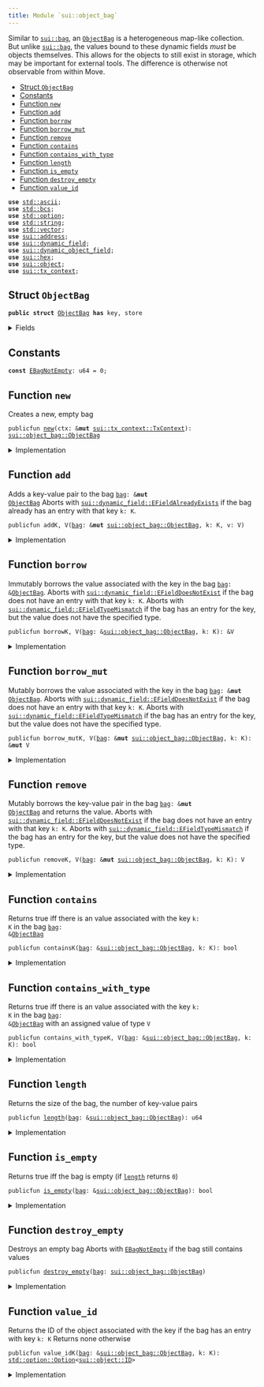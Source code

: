```yaml
---
title: Module `sui::object_bag`
---
```


Similar to <code><a href="bag.md#sui_bag">sui::bag</a></code>, an <code><a href="object_bag.md#sui_object_bag_ObjectBag">ObjectBag</a></code> is a heterogeneous map-like collection. But unlike
<code><a href="bag.md#sui_bag">sui::bag</a></code>, the values bound to these dynamic fields _must_ be objects themselves. This allows
for the objects to still exist in storage, which may be important for external tools.
The difference is otherwise not observable from within Move.


-  [Struct `ObjectBag`](#sui_object_bag_ObjectBag)
-  [Constants](#@Constants_0)
-  [Function `new`](#sui_object_bag_new)
-  [Function `add`](#sui_object_bag_add)
-  [Function `borrow`](#sui_object_bag_borrow)
-  [Function `borrow_mut`](#sui_object_bag_borrow_mut)
-  [Function `remove`](#sui_object_bag_remove)
-  [Function `contains`](#sui_object_bag_contains)
-  [Function `contains_with_type`](#sui_object_bag_contains_with_type)
-  [Function `length`](#sui_object_bag_length)
-  [Function `is_empty`](#sui_object_bag_is_empty)
-  [Function `destroy_empty`](#sui_object_bag_destroy_empty)
-  [Function `value_id`](#sui_object_bag_value_id)


<pre><code><b>use</b> <a href="../std/ascii.md#std_ascii">std::ascii</a>;
<b>use</b> <a href="../std/bcs.md#std_bcs">std::bcs</a>;
<b>use</b> <a href="../std/option.md#std_option">std::option</a>;
<b>use</b> <a href="../std/string.md#std_string">std::string</a>;
<b>use</b> <a href="../std/vector.md#std_vector">std::vector</a>;
<b>use</b> <a href="address.md#sui_address">sui::address</a>;
<b>use</b> <a href="dynamic_field.md#sui_dynamic_field">sui::dynamic_field</a>;
<b>use</b> <a href="dynamic_object_field.md#sui_dynamic_object_field">sui::dynamic_object_field</a>;
<b>use</b> <a href="hex.md#sui_hex">sui::hex</a>;
<b>use</b> <a href="object.md#sui_object">sui::object</a>;
<b>use</b> <a href="tx_context.md#sui_tx_context">sui::tx_context</a>;
</code></pre>



<a name="sui_object_bag_ObjectBag"></a>

## Struct `ObjectBag`



<pre><code><b>public</b> <b>struct</b> <a href="object_bag.md#sui_object_bag_ObjectBag">ObjectBag</a> <b>has</b> key, store
</code></pre>



<details>
<summary>Fields</summary>


<dl>
<dt>
<code>id: <a href="object.md#sui_object_UID">sui::object::UID</a></code>
</dt>
<dd>
 the ID of this bag
</dd>
<dt>
<code>size: u64</code>
</dt>
<dd>
 the number of key-value pairs in the bag
</dd>
</dl>


</details>

<a name="@Constants_0"></a>

## Constants


<a name="sui_object_bag_EBagNotEmpty"></a>



<pre><code><b>const</b> <a href="object_bag.md#sui_object_bag_EBagNotEmpty">EBagNotEmpty</a>: u64 = 0;
</code></pre>



<a name="sui_object_bag_new"></a>

## Function `new`

Creates a new, empty bag


<pre><code>publicfun <a href="object_bag.md#sui_object_bag_new">new</a>(ctx: &<b>mut</b> <a href="tx_context.md#sui_tx_context_TxContext">sui::tx_context::TxContext</a>): <a href="object_bag.md#sui_object_bag_ObjectBag">sui::object_bag::ObjectBag</a>
</code></pre>



<details>
<summary>Implementation</summary>


<pre><code><b>public</b> <b>fun</b> <a href="object_bag.md#sui_object_bag_new">new</a>(ctx: &<b>mut</b> TxContext): <a href="object_bag.md#sui_object_bag_ObjectBag">ObjectBag</a> {
    <a href="object_bag.md#sui_object_bag_ObjectBag">ObjectBag</a> {
        id: <a href="object.md#sui_object_new">object::new</a>(ctx),
        size: 0,
    }
}
</code></pre>



</details>

<a name="sui_object_bag_add"></a>

## Function `add`

Adds a key-value pair to the bag <code><a href="bag.md#sui_bag">bag</a>: &<b>mut</b> <a href="object_bag.md#sui_object_bag_ObjectBag">ObjectBag</a></code>
Aborts with <code><a href="dynamic_field.md#sui_dynamic_field_EFieldAlreadyExists">sui::dynamic_field::EFieldAlreadyExists</a></code> if the bag already has an entry with
that key <code>k: K</code>.


<pre><code>publicfun addK, V(<a href="bag.md#sui_bag">bag</a>: &<b>mut</b> <a href="object_bag.md#sui_object_bag_ObjectBag">sui::object_bag::ObjectBag</a>, k: K, v: V)
</code></pre>



<details>
<summary>Implementation</summary>


<pre><code><b>public</b> <b>fun</b> <a href="object_bag.md#sui_object_bag_add">add</a>&lt;K: <b>copy</b> + drop + store, V: key + store&gt;(<a href="bag.md#sui_bag">bag</a>: &<b>mut</b> <a href="object_bag.md#sui_object_bag_ObjectBag">ObjectBag</a>, k: K, v: V) {
    ofield::add(&<b>mut</b> <a href="bag.md#sui_bag">bag</a>.id, k, v);
    <a href="bag.md#sui_bag">bag</a>.size = <a href="bag.md#sui_bag">bag</a>.size + 1;
}
</code></pre>



</details>

<a name="sui_object_bag_borrow"></a>

## Function `borrow`

Immutably borrows the value associated with the key in the bag <code><a href="bag.md#sui_bag">bag</a>: &<a href="object_bag.md#sui_object_bag_ObjectBag">ObjectBag</a></code>.
Aborts with <code><a href="dynamic_field.md#sui_dynamic_field_EFieldDoesNotExist">sui::dynamic_field::EFieldDoesNotExist</a></code> if the bag does not have an entry with
that key <code>k: K</code>.
Aborts with <code><a href="dynamic_field.md#sui_dynamic_field_EFieldTypeMismatch">sui::dynamic_field::EFieldTypeMismatch</a></code> if the bag has an entry for the key, but
the value does not have the specified type.


<pre><code>publicfun borrowK, V(<a href="bag.md#sui_bag">bag</a>: &<a href="object_bag.md#sui_object_bag_ObjectBag">sui::object_bag::ObjectBag</a>, k: K): &V
</code></pre>



<details>
<summary>Implementation</summary>


<pre><code><b>public</b> <b>fun</b> <a href="borrow.md#sui_borrow">borrow</a>&lt;K: <b>copy</b> + drop + store, V: key + store&gt;(<a href="bag.md#sui_bag">bag</a>: &<a href="object_bag.md#sui_object_bag_ObjectBag">ObjectBag</a>, k: K): &V {
    ofield::borrow(&<a href="bag.md#sui_bag">bag</a>.id, k)
}
</code></pre>



</details>

<a name="sui_object_bag_borrow_mut"></a>

## Function `borrow_mut`

Mutably borrows the value associated with the key in the bag <code><a href="bag.md#sui_bag">bag</a>: &<b>mut</b> <a href="object_bag.md#sui_object_bag_ObjectBag">ObjectBag</a></code>.
Aborts with <code><a href="dynamic_field.md#sui_dynamic_field_EFieldDoesNotExist">sui::dynamic_field::EFieldDoesNotExist</a></code> if the bag does not have an entry with
that key <code>k: K</code>.
Aborts with <code><a href="dynamic_field.md#sui_dynamic_field_EFieldTypeMismatch">sui::dynamic_field::EFieldTypeMismatch</a></code> if the bag has an entry for the key, but
the value does not have the specified type.


<pre><code>publicfun borrow_mutK, V(<a href="bag.md#sui_bag">bag</a>: &<b>mut</b> <a href="object_bag.md#sui_object_bag_ObjectBag">sui::object_bag::ObjectBag</a>, k: K): &<b>mut</b> V
</code></pre>



<details>
<summary>Implementation</summary>


<pre><code><b>public</b> <b>fun</b> <a href="object_bag.md#sui_object_bag_borrow_mut">borrow_mut</a>&lt;K: <b>copy</b> + drop + store, V: key + store&gt;(<a href="bag.md#sui_bag">bag</a>: &<b>mut</b> <a href="object_bag.md#sui_object_bag_ObjectBag">ObjectBag</a>, k: K): &<b>mut</b> V {
    ofield::borrow_mut(&<b>mut</b> <a href="bag.md#sui_bag">bag</a>.id, k)
}
</code></pre>



</details>

<a name="sui_object_bag_remove"></a>

## Function `remove`

Mutably borrows the key-value pair in the bag <code><a href="bag.md#sui_bag">bag</a>: &<b>mut</b> <a href="object_bag.md#sui_object_bag_ObjectBag">ObjectBag</a></code> and returns the value.
Aborts with <code><a href="dynamic_field.md#sui_dynamic_field_EFieldDoesNotExist">sui::dynamic_field::EFieldDoesNotExist</a></code> if the bag does not have an entry with
that key <code>k: K</code>.
Aborts with <code><a href="dynamic_field.md#sui_dynamic_field_EFieldTypeMismatch">sui::dynamic_field::EFieldTypeMismatch</a></code> if the bag has an entry for the key, but
the value does not have the specified type.


<pre><code>publicfun removeK, V(<a href="bag.md#sui_bag">bag</a>: &<b>mut</b> <a href="object_bag.md#sui_object_bag_ObjectBag">sui::object_bag::ObjectBag</a>, k: K): V
</code></pre>



<details>
<summary>Implementation</summary>


<pre><code><b>public</b> <b>fun</b> <a href="object_bag.md#sui_object_bag_remove">remove</a>&lt;K: <b>copy</b> + drop + store, V: key + store&gt;(<a href="bag.md#sui_bag">bag</a>: &<b>mut</b> <a href="object_bag.md#sui_object_bag_ObjectBag">ObjectBag</a>, k: K): V {
    <b>let</b> v = ofield::remove(&<b>mut</b> <a href="bag.md#sui_bag">bag</a>.id, k);
    <a href="bag.md#sui_bag">bag</a>.size = <a href="bag.md#sui_bag">bag</a>.size - 1;
    v
}
</code></pre>



</details>

<a name="sui_object_bag_contains"></a>

## Function `contains`

Returns true iff there is an value associated with the key <code>k: K</code> in the bag <code><a href="bag.md#sui_bag">bag</a>: &<a href="object_bag.md#sui_object_bag_ObjectBag">ObjectBag</a></code>


<pre><code>publicfun containsK(<a href="bag.md#sui_bag">bag</a>: &<a href="object_bag.md#sui_object_bag_ObjectBag">sui::object_bag::ObjectBag</a>, k: K): bool
</code></pre>



<details>
<summary>Implementation</summary>


<pre><code><b>public</b> <b>fun</b> <a href="object_bag.md#sui_object_bag_contains">contains</a>&lt;K: <b>copy</b> + drop + store&gt;(<a href="bag.md#sui_bag">bag</a>: &<a href="object_bag.md#sui_object_bag_ObjectBag">ObjectBag</a>, k: K): bool {
    ofield::exists_&lt;K&gt;(&<a href="bag.md#sui_bag">bag</a>.id, k)
}
</code></pre>



</details>

<a name="sui_object_bag_contains_with_type"></a>

## Function `contains_with_type`

Returns true iff there is an value associated with the key <code>k: K</code> in the bag <code><a href="bag.md#sui_bag">bag</a>: &<a href="object_bag.md#sui_object_bag_ObjectBag">ObjectBag</a></code>
with an assigned value of type <code>V</code>


<pre><code>publicfun contains_with_typeK, V(<a href="bag.md#sui_bag">bag</a>: &<a href="object_bag.md#sui_object_bag_ObjectBag">sui::object_bag::ObjectBag</a>, k: K): bool
</code></pre>



<details>
<summary>Implementation</summary>


<pre><code><b>public</b> <b>fun</b> <a href="object_bag.md#sui_object_bag_contains_with_type">contains_with_type</a>&lt;K: <b>copy</b> + drop + store, V: key + store&gt;(<a href="bag.md#sui_bag">bag</a>: &<a href="object_bag.md#sui_object_bag_ObjectBag">ObjectBag</a>, k: K): bool {
    ofield::exists_with_type&lt;K, V&gt;(&<a href="bag.md#sui_bag">bag</a>.id, k)
}
</code></pre>



</details>

<a name="sui_object_bag_length"></a>

## Function `length`

Returns the size of the bag, the number of key-value pairs


<pre><code>publicfun <a href="object_bag.md#sui_object_bag_length">length</a>(<a href="bag.md#sui_bag">bag</a>: &<a href="object_bag.md#sui_object_bag_ObjectBag">sui::object_bag::ObjectBag</a>): u64
</code></pre>



<details>
<summary>Implementation</summary>


<pre><code><b>public</b> <b>fun</b> <a href="object_bag.md#sui_object_bag_length">length</a>(<a href="bag.md#sui_bag">bag</a>: &<a href="object_bag.md#sui_object_bag_ObjectBag">ObjectBag</a>): u64 {
    <a href="bag.md#sui_bag">bag</a>.size
}
</code></pre>



</details>

<a name="sui_object_bag_is_empty"></a>

## Function `is_empty`

Returns true iff the bag is empty (if <code><a href="object_bag.md#sui_object_bag_length">length</a></code> returns <code>0</code>)


<pre><code>publicfun <a href="object_bag.md#sui_object_bag_is_empty">is_empty</a>(<a href="bag.md#sui_bag">bag</a>: &<a href="object_bag.md#sui_object_bag_ObjectBag">sui::object_bag::ObjectBag</a>): bool
</code></pre>



<details>
<summary>Implementation</summary>


<pre><code><b>public</b> <b>fun</b> <a href="object_bag.md#sui_object_bag_is_empty">is_empty</a>(<a href="bag.md#sui_bag">bag</a>: &<a href="object_bag.md#sui_object_bag_ObjectBag">ObjectBag</a>): bool {
    <a href="bag.md#sui_bag">bag</a>.size == 0
}
</code></pre>



</details>

<a name="sui_object_bag_destroy_empty"></a>

## Function `destroy_empty`

Destroys an empty bag
Aborts with <code><a href="object_bag.md#sui_object_bag_EBagNotEmpty">EBagNotEmpty</a></code> if the bag still contains values


<pre><code>publicfun <a href="object_bag.md#sui_object_bag_destroy_empty">destroy_empty</a>(<a href="bag.md#sui_bag">bag</a>: <a href="object_bag.md#sui_object_bag_ObjectBag">sui::object_bag::ObjectBag</a>)
</code></pre>



<details>
<summary>Implementation</summary>


<pre><code><b>public</b> <b>fun</b> <a href="object_bag.md#sui_object_bag_destroy_empty">destroy_empty</a>(<a href="bag.md#sui_bag">bag</a>: <a href="object_bag.md#sui_object_bag_ObjectBag">ObjectBag</a>) {
    <b>let</b> <a href="object_bag.md#sui_object_bag_ObjectBag">ObjectBag</a> { id, size } = <a href="bag.md#sui_bag">bag</a>;
    <b>assert</b>!(size == 0, <a href="object_bag.md#sui_object_bag_EBagNotEmpty">EBagNotEmpty</a>);
    id.delete()
}
</code></pre>



</details>

<a name="sui_object_bag_value_id"></a>

## Function `value_id`

Returns the ID of the object associated with the key if the bag has an entry with key <code>k: K</code>
Returns none otherwise


<pre><code>publicfun value_idK(<a href="bag.md#sui_bag">bag</a>: &<a href="object_bag.md#sui_object_bag_ObjectBag">sui::object_bag::ObjectBag</a>, k: K): <a href="../std/option.md#std_option_Option">std::option::Option</a>&lt;<a href="object.md#sui_object_ID">sui::object::ID</a>&gt;
</code></pre>



<details>
<summary>Implementation</summary>


<pre><code><b>public</b> <b>fun</b> <a href="object_bag.md#sui_object_bag_value_id">value_id</a>&lt;K: <b>copy</b> + drop + store&gt;(<a href="bag.md#sui_bag">bag</a>: &<a href="object_bag.md#sui_object_bag_ObjectBag">ObjectBag</a>, k: K): Option&lt;ID&gt; {
    ofield::id(&<a href="bag.md#sui_bag">bag</a>.id, k)
}
</code></pre>



</details>
